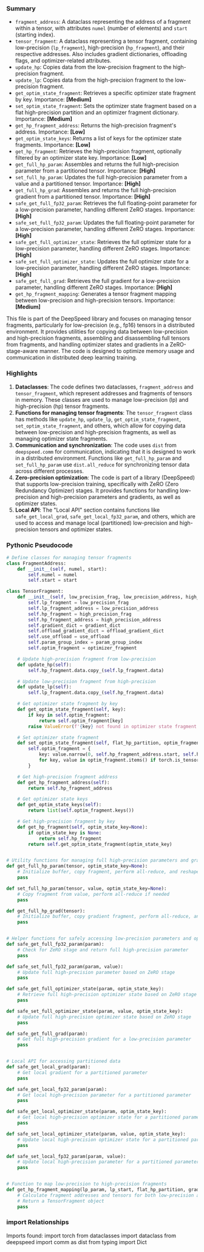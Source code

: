 

### Summary



* `fragment_address`: A dataclass representing the address of a fragment within a tensor, with attributes `numel` (number of elements) and `start` (starting index).
* `tensor_fragment`: A dataclass representing a tensor fragment, containing low-precision (`lp_fragment`), high-precision (`hp_fragment`), and their respective addresses. Also includes gradient dictionaries, offloading flags, and optimizer-related attributes.
* `update_hp`: Copies data from the low-precision fragment to the high-precision fragment.
* `update_lp`: Copies data from the high-precision fragment to the low-precision fragment.
* `get_optim_state_fragment`: Retrieves a specific optimizer state fragment by key. Importance: **[Medium]**
* `set_optim_state_fragment`: Sets the optimizer state fragment based on a flat high-precision partition and an optimizer fragment dictionary. Importance: **[Medium]**
* `get_hp_fragment_address`: Returns the high-precision fragment's address. Importance: **[Low]**
* `get_optim_state_keys`: Returns a list of keys for the optimizer state fragments. Importance: **[Low]**
* `get_hp_fragment`: Retrieves the high-precision fragment, optionally filtered by an optimizer state key. Importance: **[Low]**
* `get_full_hp_param`: Assembles and returns the full high-precision parameter from a partitioned tensor. Importance: **[High]**
* `set_full_hp_param`: Updates the full high-precision parameter from a value and a partitioned tensor. Importance: **[High]**
* `get_full_hp_grad`: Assembles and returns the full high-precision gradient from a partitioned tensor. Importance: **[High]**
* `safe_get_full_fp32_param`: Retrieves the full floating-point parameter for a low-precision parameter, handling different ZeRO stages. Importance: **[High]**
* `safe_set_full_fp32_param`: Updates the full floating-point parameter for a low-precision parameter, handling different ZeRO stages. Importance: **[High]**
* `safe_get_full_optimizer_state`: Retrieves the full optimizer state for a low-precision parameter, handling different ZeRO stages. Importance: **[High]**
* `safe_set_full_optimizer_state`: Updates the full optimizer state for a low-precision parameter, handling different ZeRO stages. Importance: **[High]**
* `safe_get_full_grad`: Retrieves the full gradient for a low-precision parameter, handling different ZeRO stages. Importance: **[High]**
* `get_hp_fragment_mapping`: Generates a tensor fragment mapping between low-precision and high-precision tensors. Importance: **[Medium]**

This file is part of the DeepSpeed library and focuses on managing tensor fragments, particularly for low-precision (e.g., fp16) tensors in a distributed environment. It provides utilities for copying data between low-precision and high-precision fragments, assembling and disassembling full tensors from fragments, and handling optimizer states and gradients in a ZeRO-stage-aware manner. The code is designed to optimize memory usage and communication in distributed deep learning training.

### Highlights



1. **Dataclasses**: The code defines two dataclasses, `fragment_address` and `tensor_fragment`, which represent addresses and fragments of tensors in memory. These classes are used to manage low-precision (lp) and high-precision (hp) tensor fragments.
2. **Functions for managing tensor fragments**: The `tensor_fragment` class has methods like `update_hp`, `update_lp`, `get_optim_state_fragment`, `set_optim_state_fragment`, and others, which allow for copying data between low-precision and high-precision fragments, as well as managing optimizer state fragments.
3. **Communication and synchronization**: The code uses `dist` from `deepspeed.comm` for communication, indicating that it is designed to work in a distributed environment. Functions like `get_full_hp_param` and `set_full_hp_param` use `dist.all_reduce` for synchronizing tensor data across different processes.
4. **Zero-precision optimization**: The code is part of a library (DeepSpeed) that supports low-precision training, specifically with ZeRO (Zero Redundancy Optimizer) stages. It provides functions for handling low-precision and high-precision parameters and gradients, as well as optimizer states.
5. **Local API**: The "Local API" section contains functions like `safe_get_local_grad`, `safe_get_local_fp32_param`, and others, which are used to access and manage local (partitioned) low-precision and high-precision tensors and optimizer states.

### Pythonic Pseudocode

```python
# Define classes for managing tensor fragments
class FragmentAddress:
    def __init__(self, numel, start):
        self.numel = numel
        self.start = start

class TensorFragment:
    def __init__(self, low_precision_frag, low_precision_address, high_precision_frag, high_precision_address, gradient_dict, offload_gradient_dict, use_offload, param_group_index, optimizer_fragment=None):
        self.lp_fragment = low_precision_frag
        self.lp_fragment_address = low_precision_address
        self.hp_fragment = high_precision_frag
        self.hp_fragment_address = high_precision_address
        self.gradient_dict = gradient_dict
        self.offload_gradient_dict = offload_gradient_dict
        self.use_offload = use_offload
        self.param_group_index = param_group_index
        self.optim_fragment = optimizer_fragment

    # Update high-precision fragment from low-precision
    def update_hp(self):
        self.hp_fragment.data.copy_(self.lp_fragment.data)

    # Update low-precision fragment from high-precision
    def update_lp(self):
        self.lp_fragment.data.copy_(self.hp_fragment.data)

    # Get optimizer state fragment by key
    def get_optim_state_fragment(self, key):
        if key in self.optim_fragment:
            return self.optim_fragment[key]
        raise ValueError(f'{key} not found in optimizer state fragment')

    # Set optimizer state fragment
    def set_optim_state_fragment(self, flat_hp_partition, optim_fragment):
        self.optim_fragment = {
            key: value.narrow(0, self.hp_fragment_address.start, self.hp_fragment_address.numel)
            for key, value in optim_fragment.items() if torch.is_tensor(value) and value.shape == flat_hp_partition.shape
        }

    # Get high-precision fragment address
    def get_hp_fragment_address(self):
        return self.hp_fragment_address

    # Get optimizer state keys
    def get_optim_state_keys(self):
        return list(self.optim_fragment.keys())

    # Get high-precision fragment by key
    def get_hp_fragment(self, optim_state_key=None):
        if optim_state_key is None:
            return self.hp_fragment
        return self.get_optim_state_fragment(optim_state_key)


# Utility functions for managing full high-precision parameters and gradients
def get_full_hp_param(tensor, optim_state_key=None):
    # Initialize buffer, copy fragment, perform all-reduce, and reshape
    pass

def set_full_hp_param(tensor, value, optim_state_key=None):
    # Copy fragment from value, perform all-reduce if needed
    pass

def get_full_hp_grad(tensor):
    # Initialize buffer, copy gradient fragment, perform all-reduce, and reshape
    pass


# Helper functions for safely accessing low-precision parameters and optimizer states
def safe_get_full_fp32_param(param):
    # Check for ZeRO stage and return full high-precision parameter
    pass

def safe_set_full_fp32_param(param, value):
    # Update full high-precision parameter based on ZeRO stage
    pass

def safe_get_full_optimizer_state(param, optim_state_key):
    # Retrieve full high-precision optimizer state based on ZeRO stage
    pass

def safe_set_full_optimizer_state(param, value, optim_state_key):
    # Update full high-precision optimizer state based on ZeRO stage
    pass

def safe_get_full_grad(param):
    # Get full high-precision gradient for a low-precision parameter
    pass


# Local API for accessing partitioned data
def safe_get_local_grad(param):
    # Get local gradient for a partitioned parameter
    pass

def safe_get_local_fp32_param(param):
    # Get local high-precision parameter for a partitioned parameter
    pass

def safe_get_local_optimizer_state(param, optim_state_key):
    # Get local high-precision optimizer state for a partitioned parameter
    pass

def safe_set_local_optimizer_state(param, value, optim_state_key):
    # Update local high-precision optimizer state for a partitioned parameter
    pass

def safe_set_local_fp32_param(param, value):
    # Update local high-precision parameter for a partitioned parameter
    pass


# Function to map low-precision to high-precision fragments
def get_hp_fragment_mapping(lp_param, lp_start, flat_hp_partition, gradient_dict, offload_gradient_dict, use_offload, param_group_index, partition_start, partition_size):
    # Calculate fragment addresses and tensors for both low-precision and high-precision
    # Return a TensorFragment object
    pass
```


### import Relationships

Imports found:
import torch
from dataclasses import dataclass
from deepspeed import comm as dist
from typing import Dict